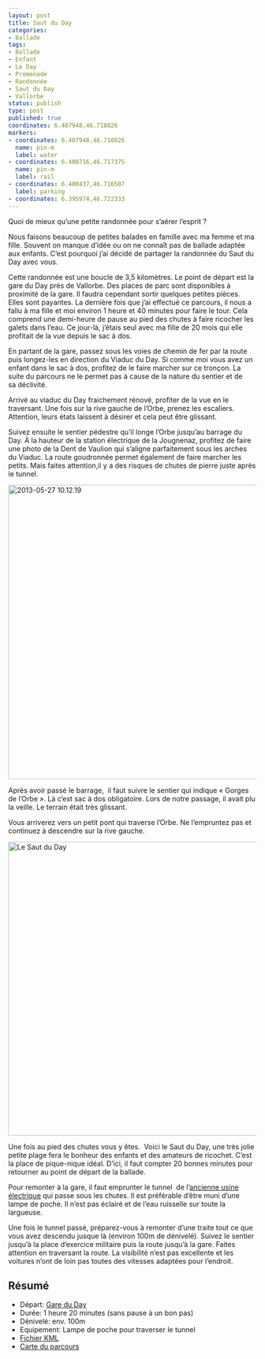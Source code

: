 ```yaml
---
layout: post
title: Saut du Day
categories:
- Ballade
tags:
- Ballade
- Enfant
- Le Day
- Promenade
- Randonnée
- Saut du Day
- Vallorbe
status: publish
type: post
published: true
coordinates: 6.407948,46.718826
markers:
- coordinates: 6.407948,46.718826
  name: pin-m
  label: water
- coordinates: 6.400716,46.717375
  name: pin-m
  label: rail
- coordinates: 6.400437,46.716507
  label: parking
- coordinates: 6.395974,46.722333
---
```


Quoi de mieux qu’une petite randonnée pour s’aérer l’esprit ?

Nous faisons beaucoup de petites balades en famille avec ma femme et ma fille. Souvent on manque d’idée ou on ne connaît pas de ballade adaptée aux enfants. C’est pourquoi j’ai décidé de partager la randonnée du Saut du Day avec vous. <!--more-->

Cette randonnée est une boucle de 3,5 kilomètres. Le point de départ est la gare du Day près de Vallorbe. Des places de parc sont disponibles à proximité de la gare. Il faudra cependant sortir quelques petites pièces. Elles sont payantes. La dernière fois que j’ai effectué ce parcours, il nous a fallu à ma fille et moi environ 1 heure et 40 minutes pour faire le tour. Cela comprend une demi-heure de pause au pied des chutes à faire ricocher les galets dans l’eau. Ce jour-là, j’étais seul avec ma fille de 20 mois qui elle profitait de la vue depuis le sac à dos.

En partant de la gare, passez sous les voies de chemin de fer par la route puis longez-les en direction du Viaduc du Day. Si comme moi vous avez un enfant dans le sac à dos, profitez de le faire marcher sur ce tronçon. La suite du parcours ne le permet pas à cause de la nature du sentier et de sa déclivité.

Arrivé au viaduc du Day fraichement rénové, profiter de la vue en le traversant. Une fois sur la rive gauche de l’Orbe, prenez les escaliers. Attention, leurs états laissent à désirer et cela peut être glissant.

Suivez ensuite le sentier pédestre qu’il longe l’Orbe jusqu’au barrage du Day. À la hauteur de la station électrique de la Jougnenaz, profitez de faire une photo de la Dent de Vaulion qui s’aligne parfaitement sous les arches du Viaduc. La route goudronnée permet également de faire marcher les petits. Mais faites attention,il y a des risques de chutes de pierre juste après le tunnel.

<img class="aligncenter size-medium wp-image-6580" alt="2013-05-27 10.12.19" src="https://dlgjp9x71cipk.cloudfront.net/2013/05/2013-05-27-10.12.19-800x597.jpg" width="800" height="597" />

Après avoir passé le barrage,  il faut suivre le sentier qui indique « Gorges de l’Orbe ». Là c’est sac à dos obligatoire. Lors de notre passage, il avait plu la veille. Le terrain était très glissant.

Vous arriverez vers un petit pont qui traverse l’Orbe. Ne l’empruntez pas et continuez à descendre sur la rive gauche.

<img class="aligncenter size-medium wp-image-6570" alt="Le Saut du Day" src="https://dlgjp9x71cipk.cloudfront.net/2013/05/Cyk0Nr3YZp_ZvndV9_9WsuzczTLGbUG1eqc1ExFTNCM-800x596.jpeg" width="800" height="596" />

Une fois au pied des chutes vous y êtes.  Voici le Saut du Day, une très jolie petite plage fera le bonheur des enfants et des amateurs de ricochet. C’est la place de pique-nique idéal. D’ici, il faut compter 20 bonnes minutes pour retourner au point de départ de la ballade.

Pour remonter à la gare, il faut emprunter le tunnel  de l’<a title="Histoire de l'usine" href="https://arnexhistoire.blogspot.ch/2012/11/lusine-electrochimique-du-day.html">ancienne usine électrique</a> qui passe sous les chutes. Il est préférable d’être muni d’une lampe de poche. Il n’est pas éclairé et de l’eau ruisselle sur toute la largueuse.

Une fois le tunnel passé, préparez-vous à remonter d’une traite tout ce que vous avez descendu jusque là (environ 100m de dénivelé). Suivez le sentier jusqu’à la place d’exercice militaire puis la route jusqu’à la gare. Faites attention en traversant la route. La visibilité n’est pas excellente et les voitures n’ont de loin pas toutes des vitesses adaptées pour l’endroit.

## Résumé

- Départ: <a title="Position de la gare sur Google Maps" href="https://maps.google.fr/maps?q=46.717283,6.400498&amp;ll=46.717471,6.400722&amp;spn=0.002107,0.005284&amp;num=1&amp;t=h&amp;z=18">Gare du Day</a>
- Durée: 1 heure 20 minutes (sans pause à un bon pas)
- Dénivelé: env. 100m
- Equipement: Lampe de poche pour traverser le tunnel
- <a title="Fichier KML à télécharger sur Github" href="https://gist.github.com/alienlebarge/5657247">Fichier KML</a>
- <a title="Carte du parcours sur map.geo.admin.ch" href="https://map.geo.admin.ch/?Y=520788&amp;X=174794&amp;zoom=8&amp;bgLayer=ch.swisstopo.pixelkarte-farbe&amp;layers=ch.swisstopo.swisstlm3d-wanderwege,KML%7C%7Chttps%3A%2F%2Fgist.github.com%2Falienlebarge%2F5657247%2Fraw%2F3a9b61b34d6a178b7e6c027c1f53a803c217a1df%2FSautDuDay.kml&amp;layers_opacity=1,1&amp;layers_visibility=true,true&amp;time_current=latest&amp;lang=fr">Carte du parcours</a>

